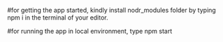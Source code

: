 #for getting the app started, kindly install nodr_modules folder by typing npm i in the terminal of your editor.

#for running the app in local environment, type npm start 
